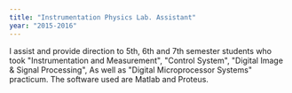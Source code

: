 ```yaml
---
title: "Instrumentation Physics Lab. Assistant"
year: "2015-2016"
---
```

I assist and provide direction to 5th, 6th and 7th semester students who took "Instrumentation and Measurement", "Control System", "Digital Image & Signal Processing", As well as "Digital Microprocessor Systems" practicum. The software used are Matlab and Proteus.